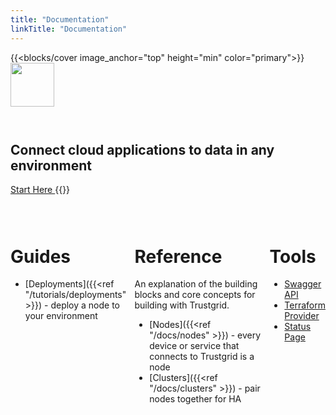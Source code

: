 ```yaml
---
title: "Documentation"
linkTitle: "Documentation"
---
```


{{<blocks/cover image_anchor="top" height="min" color="primary">}}
<img src="img/logo.svg" style="height: 5em; margin-bottom: 2em;"/>

<h2>Connect cloud applications to data in any environment</h2>
<a
	class="btn btn-lg btn-primary font-weight-bold my-4"
	href="getting-started"
>
Start Here
</a>
{{</blocks/cover>}}

<div class="container" style="margin-top: 3em;">
<div style="display: flex; flex-direction: row; justify-content: center; align-items: top; margin-top: 3em;">

<div class="container">

# Guides

- [Deployments]({{<ref "/tutorials/deployments" >}}) - deploy a node to your environment

</div>

<div class="container">

# Reference

An explanation of the building blocks and core concepts for building with Trustgrid.

- [Nodes]({{<ref "/docs/nodes" >}}) - every device or service that connects to Trustgrid is a node
- [Clusters]({{<ref "/docs/clusters" >}}) - pair nodes together for HA
</div>

<div class="container">

# Tools

- [Swagger API](https://apidocs.trustgrid.io)
- [Terraform Provider](https://registry.terraform.io/providers/trustgrid/tg/latest)
- [Status Page](https://status.trustgrid.io/)

</div>
</div>
</div>
